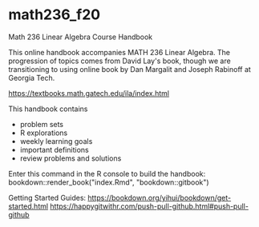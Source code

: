 # math236_f20
Math 236 Linear Algebra Course Handbook

This online handbook accompanies MATH 236 Linear Algebra. The progression of topics comes from David Lay's book, though we are transitioning to using online book by Dan Margalit and Joseph Rabinoff at Georgia Tech.

https://textbooks.math.gatech.edu/ila/index.html

This handbook contains 
  - problem sets
  - R explorations
  - weekly learning goals
  - important definitions
  - review problems and solutions

Enter this command in the R console to build the handbook:
bookdown::render_book("index.Rmd", "bookdown::gitbook")


Getting Started Guides:
https://bookdown.org/yihui/bookdown/get-started.html
https://happygitwithr.com/push-pull-github.html#push-pull-github
